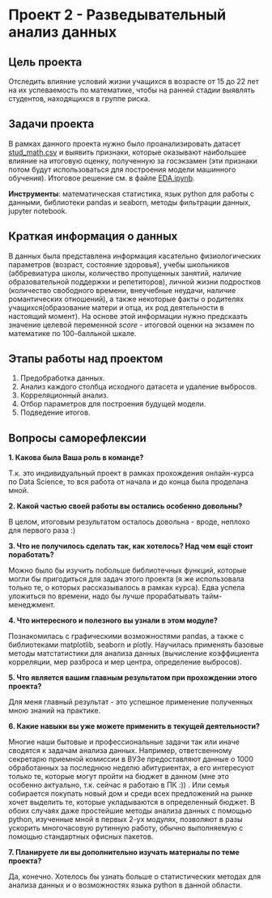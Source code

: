 # Проект 2 - Разведывательный анализ данных 
## Цель проекта  
 Отследить влияние условий жизни учащихся в возрасте от 15 до 22 лет на их успеваемость по математике, чтобы на ранней стадии выявлять студентов, находящихся в группе риска.

## Задачи проекта
В рамках данного проекта нужно было проанализировать датасет [stud_math.csv](https://github.com/Anaiya798/Skillfactory/blob/main/module_2/stud_math.csv) и выявить признаки, которые оказывают наибольшее влияние на итоговую оценку, полученную за госэкзамен (эти признаки потом будут использоваться для построения модели машинного обучения). Итоговое решение см. в файле [EDA.ipynb](https://github.com/Anaiya798/Skillfactory/blob/main/module_2/EDA.ipynb).  

**Инструменты**: математическая статистика, язык python для работы с данными, библиотеки pandas и seaborn, методы фильтрации данных, jupyter notebook.  

## Краткая информация о данных  
В данных была представлена информация касательно физиологических параметров (возраст, состояние здоровья), учебы школьников (аббревиатура школы, количество пропущенных занятий, наличие образовательной поддержки и репетиторов), личной жизни подростков (количество свободного времени, внеучебные неудачи, наличие романтических отношений), а также некоторые факты о родителях учащихся(образование матери и отца, их род деятельности в настоящий момент). На основе этой информации нужно предскаать значение целевой переменной *score* - итоговой оценки на экзамен по математике по 100-балльной шкале.  

## Этапы работы над проектом
1. Предобработка данных.  
2. Анализ каждого столбца исходного датасета и удаление выбросов.
3. Корреляционный анализ.
4. Отбор параметров для построения будущей модели.
5. Подведение итогов. 

## Вопросы саморефлексии
**1. Какова была Ваша роль в команде?**

Т.к. это индивидуальный проект в рамках прохождения онлайн-курса по Data Science, то вся работа от начала и до конца была проделана мной.

**2. Какой частью своей работы вы остались особенно довольны?**

 В целом, итоговым результатом осталось довольна - вроде, неплохо для первого раза :)
 
**3. Что не получилось сделать так, как хотелось? Над чем ещё стоит поработать?**  

Можно было бы изучить побольше библиотечных функций, которые могли бы пригодиться для задач этого проекта (я же использовала только те, о которых рассказывалось в рамках курса). Едва успела уложиться по времени, надо бы лучше прорабатывать тайм-менеджмент.

**4. Что интересного и полезного вы узнали в этом модуле?**    
 
 Познакомилась с графическими возможностями pandas, а также с библиотеками matplotlib, seaborn и plotly. Научилась применять базовые методы матстатистики для анализа данных (вычисление коэффициента корреляции,  мер разброса и мер центра, определение выбросов).  

**5. Что является вашим главным результатом при прохождении этого проекта?**  

Для меня главный результат - это успешное применение полученных мною знаний на практике.  

**6. Какие навыки вы уже можете применить в текущей деятельности?**  

Многие наши бытовые и профессиональные задачи так или иначе сводятся к задачам анализа данных. Например, ответсвенному секретарю приемной комиссии в ВУЗе предоставляют данные о 1000 обработанных за последнюю неделю абитуриентах, а его интересуют только те, которые могут пройти на бюджет в данном (мне это особенно актуально, т.к. сейчас я работаю в ПК :)) . Или семья собирается покупать новый дом и среди всех предложений на рынке хочет выделить те, которые укладываются в определенный бюджет. В обоих случаях даже простейшие методы анализа данных с помощью python, изученные мной в первых 2-ух модулях, позволяют в разы ускорить многочасовую рутинную работу, обычно выполняемую с помощью стандартных офисных пакетов.

**7. Планируете ли вы дополнительно изучать материалы по теме проекта?**  

Да, конечно. Хотелось бы узнать больше о статистических методах для анализа данных и о возможностях языка python в данной области.  
